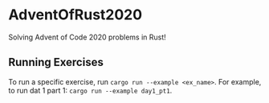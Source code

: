 # AdventOfRust2020
Solving Advent of Code 2020 problems in Rust!

## Running Exercises
To run a specific exercise, run `cargo run --example <ex_name>`.
For example, to run dat 1 part 1: `cargo run --example day1_pt1`.
